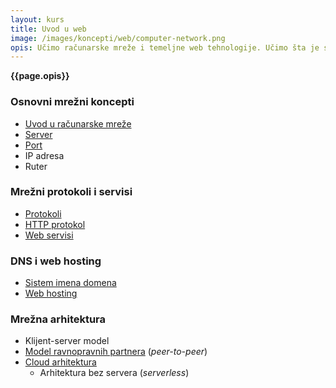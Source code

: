 ```yaml
---
layout: kurs
title: Uvod u web
image: /images/koncepti/web/computer-network.png
opis: Učimo računarske mreže i temeljne web tehnologije. Učimo šta je server, šta su portovi, protokoli i slično.
---
```


**{{page.opis}}**

### Osnovni mrežni koncepti

- [Uvod u računarske mreže](/racunarske-mreze)
- [Server](/server)
- [Port](/portovi)
- IP adresa
- Ruter

### Mrežni protokoli i servisi

- [Protokoli](/protokoli)
- [HTTP protokol](/http)
- [Web servisi](/web-servisi)

### DNS i web hosting

- [Sistem imena domena](/sistem-imena-domena)
- [Web hosting](/hosting)

### Mrežna arhitektura

- Klijent-server model
- [Model ravnopravnih partnera](/model-ravnopravnih-partnera) (*peer-to-peer*)
- [Cloud arhitektura](/cloud-arhitektura)
  - Arhitektura bez servera (*serverless*)
